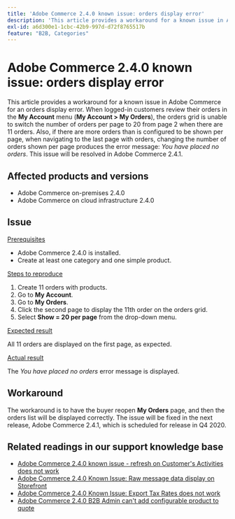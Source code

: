 ```yaml
---
title: 'Adobe Commerce 2.4.0 known issue: orders display error'
description: 'This article provides a workaround for a known issue in Adobe Commerce for an orders display error. When logged-in customers review their orders in the **My Account** menu (**My Account &gt; My Orders**), the orders grid is unable to switch the number of orders per page to 20 from page 2 when there are 11 orders. Also, if there are more orders than is configured to be shown per page, when navigating to the last page with orders, changing the number of orders shown per page produces the error message: *You have placed no orders*. This issue will be resolved in Adobe Commerce 2.4.1.'
exl-id: a6d300e1-1cbc-42b9-997d-d72f8765517b
feature: "B2B, Categories"
---
```

# Adobe Commerce 2.4.0 known issue: orders display error

This article provides a workaround for a known issue in Adobe Commerce for an orders display error. When logged-in customers review their orders in the **My Account** menu (**My Account > My Orders**), the orders grid is unable to switch the number of orders per page to 20 from page 2 when there are 11 orders. Also, if there are more orders than is configured to be shown per page, when navigating to the last page with orders, changing the number of orders shown per page produces the error message: *You have placed no orders*. This issue will be resolved in Adobe Commerce 2.4.1.

## Affected products and versions

* Adobe Commerce on-premises 2.4.0
* Adobe Commerce on cloud infrastructure 2.4.0

## Issue

<u>Prerequisites</u>

* Adobe Commerce 2.4.0 is installed.
* Create at least one category and one simple product.

<u>Steps to reproduce</u>

1. Create 11 orders with products.
1. Go to **My Account**.
1. Go to **My Orders**.
1. Click the second page to display the 11th order on the orders grid.
1. Select **Show = 20 per page** from the drop-down menu.

<u>Expected result</u>

All 11 orders are displayed on the first page, as expected.

<u>Actual result</u>

The *You have placed no orders* error message is displayed.

## Workaround

The workaround is to have the buyer reopen **My Orders** page, and then the orders list will be displayed correctly. The issue will be fixed in the next release, Adobe Commerce 2.4.1, which is scheduled for release in Q4 2020.

## Related readings in our support knowledge base

* [Adobe Commerce 2.4.0 known issue - refresh on Customer's Activities does not work](/help/troubleshooting/miscellaneous/magento-2.4.0-refresh-on-customer-activities-does-not-work.md)
* [Adobe Commerce 2.4.0 Known Issue: Raw message data display on Storefront](/help/troubleshooting/storefront/magento-2.4.0-issue-storefront-raw-message-data-display.md)
* [Adobe Commerce 2.4.0 Known Issue: Export Tax Rates does not work](/help/troubleshooting/miscellaneous/magento-2.4.0-known-issue-export-tax-rates-does-not-work.md)
* [Adobe Commerce 2.4.0 B2B Admin can't add configurable product to quote](/help/troubleshooting/miscellaneous/magento-2.4.0-b2b-admin-can-t-add-configurable-product-to-quote.md)
